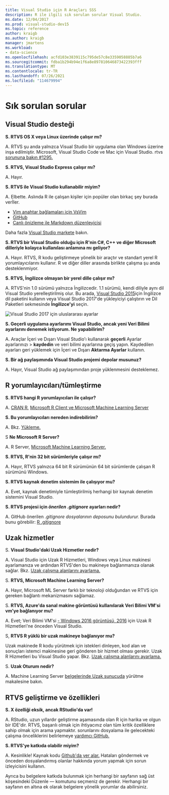 ```yaml
---
title: Visual Studio için R Araçları SSS
description: R ile ilgili sık sorulan sorular Visual Studio.
ms.date: 12/04/2017
ms.prod: visual-studio-dev15
ms.topic: reference
author: kraigb
ms.author: kraigb
manager: jmartens
ms.workload:
- data-science
ms.openlocfilehash: acfd103e3839115c795de57c8e3359058885b7a6
ms.sourcegitcommit: fdba1b294b94e1f6a8e897810646873422393fff
ms.translationtype: MT
ms.contentlocale: tr-TR
ms.lasthandoff: 07/26/2021
ms.locfileid: "114679994"
---
```

# <a name="frequently-asked-questions"></a>Sık sorulan sorular

## <a name="visual-studio-support"></a>Visual Studio desteği

**S. RTVS OS X veya Linux üzerinde çalışır mı?**

A. RTVS şu anda yalnızca Visual Studio bir uygulama olan Windows üzerine inşa edilmiştir. Microsoft, Visual Studio Code ve Mac için Visual Studio. rtvs [sorununa bakın #1295.](https://github.com/Microsoft/RTVS/issues/1295)

**S. RTVS, Visual Studio Express çalışır mı?**

A. Hayır.

**S. RTVS ile Visual Studio kullanabilir miyim?**

A. Elbette. Aslında R ile çalışan kişiler için popüler olan birkaç şey burada verİler.

- [Vim anahtar bağlamaları için VsVim](https://marketplace.visualstudio.com/items?itemName=JaredParMSFT.VsVim)
- [GitHub](https://marketplace.visualstudio.com/items?itemName=GitHub.GitHubExtensionforVisualStudio)
- [Canlı önizleme ile Markdown düzenleyicisi](https://marketplace.visualstudio.com/items?itemName=MadsKristensen.MarkdownEditor)

Daha fazla [Visual Studio markete](https://marketplace.visualstudio.com/) bakın.

**S. RTVS bir Visual Studio olduğu için R'nin C#, C++ ve diğer Microsoft dilleriyle kolayca kullanılası anlamına mı geliyor?**

A. Hayır. RTVS, R kodu geliştirmeye yönelik bir araçtır ve standart yerel R yorumlayıcılarını kullanır. R ve diğer diller arasında birlikte çalışma şu anda desteklenmiyor.

**S. RTVS, İngilizce olmayan bir yerel dille çalışır mı?**

A. RTVS'nin 1.0 sürümü yalnızca İngilizcedir. 1.1 sürümü, kendi diliyle aynı dil Visual Studio yerelleştirilmiş olur. Bu arada, [Visual Studio 2015](https://www.microsoft.com/download/details.aspx?id=48157)için İngilizce dil paketini kullanın veya Visual Studio 2017'de yükleyiciyi çalıştırın ve Dil Paketleri sekmesinde **İngilizce'yi** seçin.

![Visual Studio 2017 için uluslararası ayarlar](media/FAQ-international-settings.png)

**S. Geçerli uygulama ayarlarımı Visual Studio, ancak yeni Veri Bilimi ayarlarını denemek istiyorum. Ne yapabilirim?**

A. Araçlar İçeri ve Dışarı Visual Studio'ı kullanarak **geçerli** Ayarlar ayarlarınızı  >  **kaydedin** ve veri bilimi ayarlarına geçiş yapın. Kaydedilen ayarları geri yüklemek için İçeri ve Dışarı **Aktarma Ayarlar** kullanın.

**S. Bir ağ paylaşımında Visual Studio projemi depolar musunuz?**

A. Hayır, Visual Studio ağ paylaşımından proje yüklenmesini desteklemez.

## <a name="r-interpretersintegration"></a>R yorumlayıcıları/tümleştirme

**S. RTVS hangi R yorumlayıcıları ile çalışır?**

A. [CRAN R,](https://cran.r-project.org/) [Microsoft R Client ve Microsoft Machine Learning Server](/machine-learning-server/)

**S. Bu yorumlayıcıları nereden indirebilirim?**

A. Bkz. [Yükleme.](installing-r-tools-for-visual-studio.md)

S **Ne Microsoft R Server?**

A. R Server, [Microsoft Machine Learning Server.](/machine-learning-server/what-is-machine-learning-server)

**S. RTVS, R'nin 32 bit sürümleriyle çalışır mı?**

A. Hayır, RTVS yalnızca 64 bit R sürümünün 64 bit sürümlerde çalışan R sürümünü Windows.

**S. RTVS kaynak denetim sistemim ile çalışıyor mu?**

A. Evet, kaynak denetimiyle tümleştirilmiş herhangi bir kaynak denetim sistemini Visual Studio.

**S. RTVS projesi için *önerilen .gitignore* ayarları nedir?**

A. GitHub önerilen *.gitignore dosyalarının deposunu bulundurur.* Burada bunu görebilir: [R .gitignore](https://github.com/github/gitignore/blob/master/R.gitignore)

## <a name="remote-services"></a>Uzak hizmetler

S. **Visual Studio'daki Uzak Hizmetler nedir?**

A. Visual Studio için Uzak R Hizmetleri, Windows veya Linux makinesi ayarlamanıza ve ardından RTVS'den bu makineye bağlanmanıza olanak sağlar. Bkz. [Uzak çalışma alanlarını ayarlama.](setting-up-remote-r-workspaces.md)

S. **RTVS, Microsoft Machine Learning Server?**

A. Hayır, Microsoft ML Server farklı bir teknoloji olduğundan ve RTVS için gereken bağlantı mekanizmasını sağlamaz.

S. **RTVS, Azure'da sanal makine görüntüsü kullanılarak Veri Bilimi VM'si vm'ye bağlanıyor mu?**

A. Evet; Veri Bilimi VM'si [- Windows 2016 görüntüsü, 2016](https://azure.microsoft.com/services/virtual-machines/data-science-virtual-machines/) için Uzak R Hizmetleri'ne önceden Visual Studio.

S, **RTVS R yüklü bir uzak makineye bağlanıyor mu?**

Uzak makinede R kodu yürütmek için istekleri dinleyen, kod alan ve sonuçları istemci makinesine geri gönderen bir hizmet olması gerekir. Uzak R Hizmetleri bu Visual Studio yapar. Bkz. [Uzak çalışma alanlarını ayarlama.](setting-up-remote-r-workspaces.md)

S. **Uzak Oturum nedir?**

A. Machine Learning Server [belgelerinde Uzak sunucuda](/machine-learning-server/r/how-to-execute-code-remotely) yürütme makalesine bakın.

## <a name="rtvs-development-and-features"></a>RTVS geliştirme ve özellikleri

**S. X özelliği eksik, ancak RStudio'da var!**

A. RStudio, uzun yıllardır geliştirme aşamasında olan R için harika ve olgun bir IDE'dir. RTVS, başarılı olmak için ihtiyacınız olan tüm kritik özelliklere sahip olmak için arama yapmaktır. sorunlarını dosyalama ile gelecekteki çalışma önceliklerini belirlemeye [yardımcı GitHub.](https://github.com/Microsoft/RTVS/issues/)

**S. RTVS'ye katkıda olabilir miyim?**

A. Kesinlikle! Kaynak kodu [Github'da yer alar.](https://github.com/microsoft/RTVS) Hataları göndermek ve önceden dosyalandırmış olanlar hakkında yorum yapmak için sorun izleyicisini kullanın.

Ayrıca bu belgelere katkıda bulunmak için herhangi bir sayfanın sağ üst köşesindeki Düzenle &mdash; komutunu seçmeniz de gerekir.  Herhangi bir sayfanın en altına ek olarak belgelere yönelik yorumlar da abilirsiniz.
